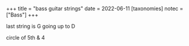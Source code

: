 +++
title = "bass guitar strings"
date = 2022-06-11
[taxonomies]
notec = ["Bass"]
+++

last string is G going up to D


circle of 5th & 4
